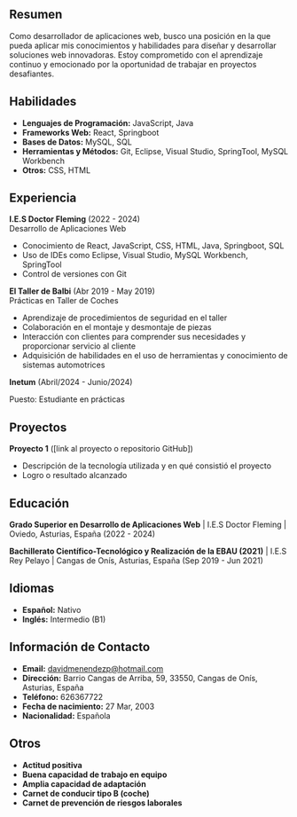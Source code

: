 ## Resumen
Como desarrollador de aplicaciones web, busco una posición en la que pueda aplicar mis conocimientos y habilidades para diseñar y desarrollar soluciones web innovadoras. Estoy comprometido con el aprendizaje continuo y emocionado por la oportunidad de trabajar en proyectos desafiantes.

## Habilidades
- **Lenguajes de Programación:** JavaScript, Java
- **Frameworks Web:** React, Springboot
- **Bases de Datos:** MySQL, SQL
- **Herramientas y Métodos:** Git, Eclipse, Visual Studio, SpringTool, MySQL Workbench
- **Otros:** CSS, HTML

## Experiencia
**I.E.S Doctor Fleming** (2022 - 2024)  
Desarrollo de Aplicaciones Web
- Conocimiento de React, JavaScript, CSS, HTML, Java, Springboot, SQL
- Uso de IDEs como Eclipse, Visual Studio, MySQL Workbench, SpringTool
- Control de versiones con Git

**El Taller de Balbi** (Abr 2019 - May 2019)  
Prácticas en Taller de Coches
- Aprendizaje de procedimientos de seguridad en el taller
- Colaboración en el montaje y desmontaje de piezas
- Interacción con clientes para comprender sus necesidades y proporcionar servicio al cliente
- Adquisición de habilidades en el uso de herramientas y conocimiento de sistemas automotrices

**Inetum** (Abril/2024 - Junio/2024)

Puesto: Estudiante en prácticas

## Proyectos
**Proyecto 1** ([link al proyecto o repositorio GitHub])
- Descripción de la tecnología utilizada y en qué consistió el proyecto
- Logro o resultado alcanzado

## Educación
**Grado Superior en Desarrollo de Aplicaciones Web** | I.E.S Doctor Fleming | Oviedo, Asturias, España (2022 - 2024)

**Bachillerato Científico-Tecnológico y Realización de la EBAU (2021)** | I.E.S Rey Pelayo | Cangas de Onís, Asturias, España (Sep 2019 - Jun 2021)

## Idiomas
- **Español:** Nativo
- **Inglés:** Intermedio (B1)

## Información de Contacto
- **Email:** davidmenendezp@hotmail.com
- **Dirección:** Barrio Cangas de Arriba, 59, 33550, Cangas de Onís, Asturias, España
- **Teléfono:** 626367722
- **Fecha de nacimiento:** 27 Mar, 2003
- **Nacionalidad:** Española

## Otros
- **Actitud positiva**
- **Buena capacidad de trabajo en equipo**
- **Amplia capacidad de adaptación**
- **Carnet de conducir tipo B (coche)**
- **Carnet de prevención de riesgos laborales**
